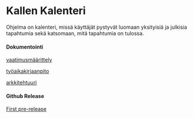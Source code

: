 # Kallen Kalenteri
Ohjelma on kalenteri, missä käyttäjät pystyvät luomaan yksityisiä ja julkisia tapahtumia sekä katsomaan, mitä tapahtumia on tulossa.

#### Dokumentointi
[vaatimusmäärittely](https://github.com/014589012/ot-harjoitustyo/blob/master/dokumentointi/vaatimusmaarittely.md)

[työaikakirjaanpito](https://github.com/014589012/ot-harjoitustyo/blob/master/dokumentointi/tyoaikakirjaanpito.md)

[arkkitehtuuri](https://github.com/014589012/ot-harjoitustyo/blob/master/dokumentointi/arkkitehtuuri.md)

#### Github Release
[First pre-release](https://github.com/014589012/ot-harjoitustyo/releases/tag/viikko5)


